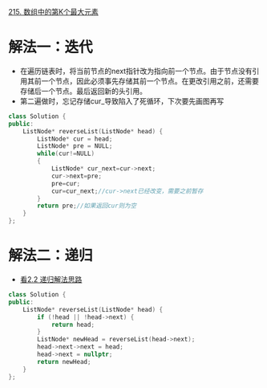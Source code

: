 [215. 数组中的第K个最大元素](https://leetcode-cn.com/problems/kth-largest-element-in-an-array/)



# 解法一：迭代
- 在遍历链表时，将当前节点的next指针改为指向前一个节点。由于节点没有引用其前一个节点，因此必须事先存储其前一个节点。在更改引用之前，还需要存储后一个节点。最后返回新的头引用。
- 第二遍做时，忘记存储cur_导致陷入了死循环，下次要先画图再写

```C++
class Solution {
public:
    ListNode* reverseList(ListNode* head) {
        ListNode* cur = head;
        ListNode* pre = NULL;
        while(cur!=NULL)
        {
            ListNode* cur_next=cur->next;
            cur->next=pre;
            pre=cur;
            cur=cur_next;//cur->next已经改变，需要之前暂存
        }
        return pre;//如果返回cur则为空
    }
};
```

# 解法二：递归
- [看2.2 递归解法思路](https://leetcode-cn.com/problems/reverse-linked-list/solution/shi-pin-jiang-jie-die-dai-he-di-gui-hen-hswxy/)
```C++
class Solution {
public:
    ListNode* reverseList(ListNode* head) {
        if (!head || !head->next) {
            return head;
        }
        ListNode* newHead = reverseList(head->next);
        head->next->next = head;
        head->next = nullptr;
        return newHead;
    }
};

    
```
